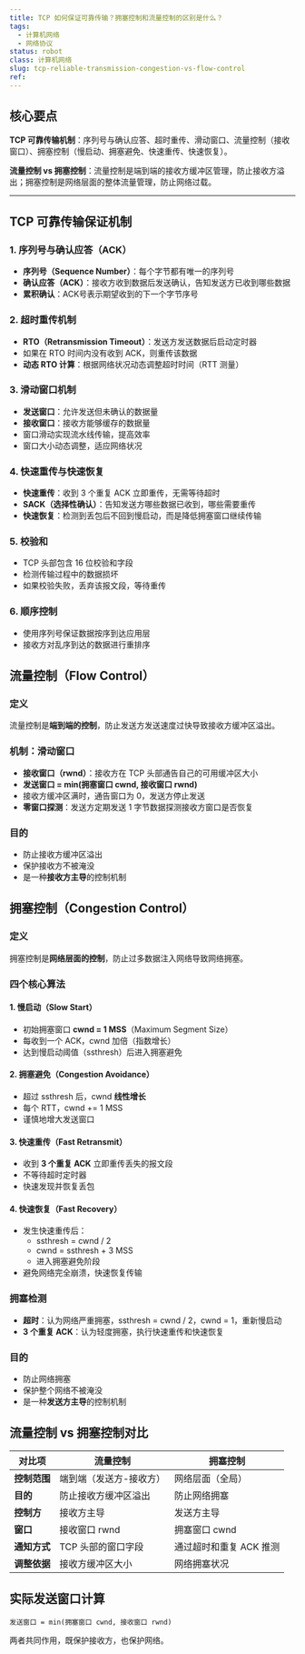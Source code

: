 ```yaml
---
title: TCP 如何保证可靠传输？拥塞控制和流量控制的区别是什么？
tags:
  - 计算机网络
  - 网络协议
status: robot
class: 计算机网络
slug: tcp-reliable-transmission-congestion-vs-flow-control
ref:
---
```


## 核心要点

**TCP 可靠传输机制**：序列号与确认应答、超时重传、滑动窗口、流量控制（接收窗口）、拥塞控制（慢启动、拥塞避免、快速重传、快速恢复）。

**流量控制 vs 拥塞控制**：流量控制是端到端的接收方缓冲区管理，防止接收方溢出；拥塞控制是网络层面的整体流量管理，防止网络过载。

---

## TCP 可靠传输保证机制

### 1. 序列号与确认应答（ACK）
- **序列号（Sequence Number）**：每个字节都有唯一的序列号
- **确认应答（ACK）**：接收方收到数据后发送确认，告知发送方已收到哪些数据
- **累积确认**：ACK号表示期望收到的下一个字节序号

### 2. 超时重传机制
- **RTO（Retransmission Timeout）**：发送方发送数据后启动定时器
- 如果在 RTO 时间内没有收到 ACK，则重传该数据
- **动态 RTO 计算**：根据网络状况动态调整超时时间（RTT 测量）

### 3. 滑动窗口机制
- **发送窗口**：允许发送但未确认的数据量
- **接收窗口**：接收方能够缓存的数据量
- 窗口滑动实现流水线传输，提高效率
- 窗口大小动态调整，适应网络状况

### 4. 快速重传与快速恢复
- **快速重传**：收到 3 个重复 ACK 立即重传，无需等待超时
- **SACK（选择性确认）**：告知发送方哪些数据已收到，哪些需要重传
- **快速恢复**：检测到丢包后不回到慢启动，而是降低拥塞窗口继续传输

### 5. 校验和
- TCP 头部包含 16 位校验和字段
- 检测传输过程中的数据损坏
- 如果校验失败，丢弃该报文段，等待重传

### 6. 顺序控制
- 使用序列号保证数据按序到达应用层
- 接收方对乱序到达的数据进行重排序

## 流量控制（Flow Control）

### 定义
流量控制是**端到端的控制**，防止发送方发送速度过快导致接收方缓冲区溢出。

### 机制：滑动窗口
- **接收窗口（rwnd）**：接收方在 TCP 头部通告自己的可用缓冲区大小
- **发送窗口 = min(拥塞窗口 cwnd, 接收窗口 rwnd)**
- 接收方缓冲区满时，通告窗口为 0，发送方停止发送
- **零窗口探测**：发送方定期发送 1 字节数据探测接收方窗口是否恢复

### 目的
- 防止接收方缓冲区溢出
- 保护接收方不被淹没
- 是一种**接收方主导**的控制机制

## 拥塞控制（Congestion Control）

### 定义
拥塞控制是**网络层面的控制**，防止过多数据注入网络导致网络拥塞。

### 四个核心算法

#### 1. 慢启动（Slow Start）
- 初始拥塞窗口 **cwnd = 1 MSS**（Maximum Segment Size）
- 每收到一个 ACK，cwnd 加倍（指数增长）
- 达到慢启动阈值（ssthresh）后进入拥塞避免

#### 2. 拥塞避免（Congestion Avoidance）
- 超过 ssthresh 后，cwnd **线性增长**
- 每个 RTT，cwnd += 1 MSS
- 谨慎地增大发送窗口

#### 3. 快速重传（Fast Retransmit）
- 收到 **3 个重复 ACK** 立即重传丢失的报文段
- 不等待超时定时器
- 快速发现并恢复丢包

#### 4. 快速恢复（Fast Recovery）
- 发生快速重传后：
  - ssthresh = cwnd / 2
  - cwnd = ssthresh + 3 MSS
  - 进入拥塞避免阶段
- 避免网络完全崩溃，快速恢复传输

### 拥塞检测
- **超时**：认为网络严重拥塞，ssthresh = cwnd / 2，cwnd = 1，重新慢启动
- **3 个重复 ACK**：认为轻度拥塞，执行快速重传和快速恢复

### 目的
- 防止网络拥塞
- 保护整个网络不被淹没
- 是一种**发送方主导**的控制机制

## 流量控制 vs 拥塞控制对比

| 对比项 | 流量控制 | 拥塞控制 |
|--------|----------|----------|
| **控制范围** | 端到端（发送方-接收方） | 网络层面（全局） |
| **目的** | 防止接收方缓冲区溢出 | 防止网络拥塞 |
| **控制方** | 接收方主导 | 发送方主导 |
| **窗口** | 接收窗口 rwnd | 拥塞窗口 cwnd |
| **通知方式** | TCP 头部的窗口字段 | 通过超时和重复 ACK 推测 |
| **调整依据** | 接收方缓冲区大小 | 网络拥塞状况 |

## 实际发送窗口计算

```
发送窗口 = min(拥塞窗口 cwnd, 接收窗口 rwnd)
```

两者共同作用，既保护接收方，也保护网络。
